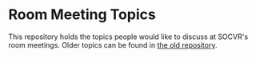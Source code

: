 # Room Meeting Topics

This repository holds the topics people would like to discuss at SOCVR's room meetings. Older topics can be found in [the old repository][1].

[1]: https://github.com/SO-Close-Vote-Reviewers/SO-Close-Vote-Reviewers.github.io/issues?utf8=%E2%9C%93&q=is%3Aissue%20
